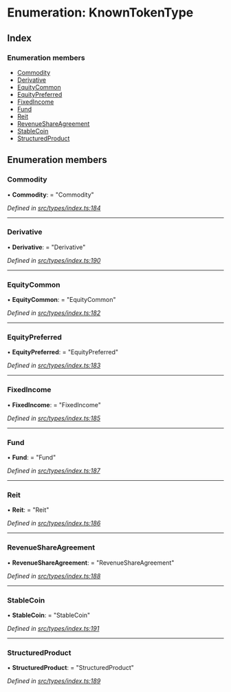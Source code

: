 # Enumeration: KnownTokenType

## Index

### Enumeration members

* [Commodity](knowntokentype.md#commodity)
* [Derivative](knowntokentype.md#derivative)
* [EquityCommon](knowntokentype.md#equitycommon)
* [EquityPreferred](knowntokentype.md#equitypreferred)
* [FixedIncome](knowntokentype.md#fixedincome)
* [Fund](knowntokentype.md#fund)
* [Reit](knowntokentype.md#reit)
* [RevenueShareAgreement](knowntokentype.md#revenueshareagreement)
* [StableCoin](knowntokentype.md#stablecoin)
* [StructuredProduct](knowntokentype.md#structuredproduct)

## Enumeration members

###  Commodity

• **Commodity**: = "Commodity"

*Defined in [src/types/index.ts:184](https://github.com/PolymathNetwork/polymesh-sdk/blob/bf2b7a12/src/types/index.ts#L184)*

___

###  Derivative

• **Derivative**: = "Derivative"

*Defined in [src/types/index.ts:190](https://github.com/PolymathNetwork/polymesh-sdk/blob/bf2b7a12/src/types/index.ts#L190)*

___

###  EquityCommon

• **EquityCommon**: = "EquityCommon"

*Defined in [src/types/index.ts:182](https://github.com/PolymathNetwork/polymesh-sdk/blob/bf2b7a12/src/types/index.ts#L182)*

___

###  EquityPreferred

• **EquityPreferred**: = "EquityPreferred"

*Defined in [src/types/index.ts:183](https://github.com/PolymathNetwork/polymesh-sdk/blob/bf2b7a12/src/types/index.ts#L183)*

___

###  FixedIncome

• **FixedIncome**: = "FixedIncome"

*Defined in [src/types/index.ts:185](https://github.com/PolymathNetwork/polymesh-sdk/blob/bf2b7a12/src/types/index.ts#L185)*

___

###  Fund

• **Fund**: = "Fund"

*Defined in [src/types/index.ts:187](https://github.com/PolymathNetwork/polymesh-sdk/blob/bf2b7a12/src/types/index.ts#L187)*

___

###  Reit

• **Reit**: = "Reit"

*Defined in [src/types/index.ts:186](https://github.com/PolymathNetwork/polymesh-sdk/blob/bf2b7a12/src/types/index.ts#L186)*

___

###  RevenueShareAgreement

• **RevenueShareAgreement**: = "RevenueShareAgreement"

*Defined in [src/types/index.ts:188](https://github.com/PolymathNetwork/polymesh-sdk/blob/bf2b7a12/src/types/index.ts#L188)*

___

###  StableCoin

• **StableCoin**: = "StableCoin"

*Defined in [src/types/index.ts:191](https://github.com/PolymathNetwork/polymesh-sdk/blob/bf2b7a12/src/types/index.ts#L191)*

___

###  StructuredProduct

• **StructuredProduct**: = "StructuredProduct"

*Defined in [src/types/index.ts:189](https://github.com/PolymathNetwork/polymesh-sdk/blob/bf2b7a12/src/types/index.ts#L189)*
